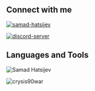 ## Connect with me

<a href="https://linkedin.com/in/samad-hatsijev" target="blank">![samad-hatsijev](https://img.shields.io/badge/LinkedIn-0077B5?style=for-the-badge&logo=linkedin&logoColor=white)</a>

<a href="https://discord.gg/qCmfVFT3Ud" target="_blank">![discord-server](https://img.shields.io/badge/Discord-5865F2?style=for-the-badge&logo=discord&logoColor=white)</a>

## Languages and Tools

![Samad Hatsijev](https://github-readme-stats.vercel.app/api/top-langs?username=samadh90&show_icons=true&locale=en&layout=compact)

![crysis90war](https://komarev.com/ghpvc/?username=crysis90war&label=Profile%20views&color=0e75b6&style=flat)

<!--

| Data manipulation                       | Back-End Development                    | Advanced Aspects of .NET Development | Front-End Development          |
|-----------------------------------------|-----------------------------------------|--------------------------------------|--------------------------------|
| Relational modeling and denormalization | Algorithmic in C#                       | Design with Design Patterns          | HTML5/CSS3: advanced aspects   |
| Development in declarative SQL          | Programming in C#                       | Web API and .NET                     | Angular for the .NET framework |
| Development in procedural SQL           | Database connectivity with ADO and LINQ | Deployment under AZURE               | VueJS                          |
|                                         | Entity framework                        | SignalR                              | JQuery                         |
|                                         | WPF with MVVM                           | .NET Core: C# and ASP                | JavaScript                     |
|                                         | ASP with MVC                            | Xamarin                              |                                |
|                                         |                                         | Security in the .NET framework       |                                |

-->
